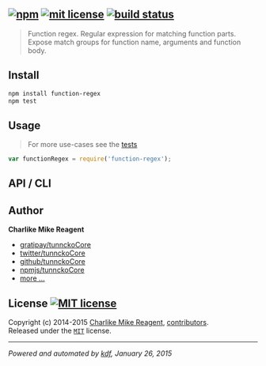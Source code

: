 ## [![npm][npmjs-img]][npmjs-url] [![mit license][license-img]][license-url] [![build status][travis-img]][travis-url]

> Function regex. Regular expression for matching function parts. Expose match groups for function name, arguments and function body.

## Install
```bash
npm install function-regex
npm test
```


## Usage
> For more use-cases see the [tests](./test.js)

```js
var functionRegex = require('function-regex');
```


## API / CLI


## Author
**Charlike Mike Reagent**
+ [gratipay/tunnckoCore][author-gratipay]
+ [twitter/tunnckoCore][author-twitter]
+ [github/tunnckoCore][author-github]
+ [npmjs/tunnckoCore][author-npmjs]
+ [more ...][contrib-more]


## License [![MIT license][license-img]][license-url]
Copyright (c) 2014-2015 [Charlike Mike Reagent][contrib-more], [contributors][contrib-graf].  
Released under the [`MIT`][license-url] license.


[npmjs-url]: http://npm.im/function-regex
[npmjs-img]: https://img.shields.io/npm/v/function-regex.svg?style=flat&label=function-regex

[coveralls-url]: https://coveralls.io/r/regexps/function-regex?branch=master
[coveralls-img]: https://img.shields.io/coveralls/regexps/function-regex.svg?style=flat

[license-url]: https://github.com/regexps/function-regex/blob/master/license.md
[license-img]: https://img.shields.io/badge/license-MIT-blue.svg?style=flat

[travis-url]: https://travis-ci.org/regexps/function-regex
[travis-img]: https://img.shields.io/travis/regexps/function-regex.svg?style=flat

[daviddm-url]: https://david-dm.org/regexps/function-regex
[daviddm-img]: https://img.shields.io/david/regexps/function-regex.svg?style=flat

[author-gratipay]: https://gratipay.com/tunnckoCore
[author-twitter]: https://twitter.com/tunnckoCore
[author-github]: https://github.com/tunnckoCore
[author-npmjs]: https://npmjs.org/~tunnckocore

[contrib-more]: http://j.mp/1stW47C
[contrib-graf]: https://github.com/regexps/function-regex/graphs/contributors

***

_Powered and automated by [kdf](https://github.com/tunnckoCore), January 26, 2015_